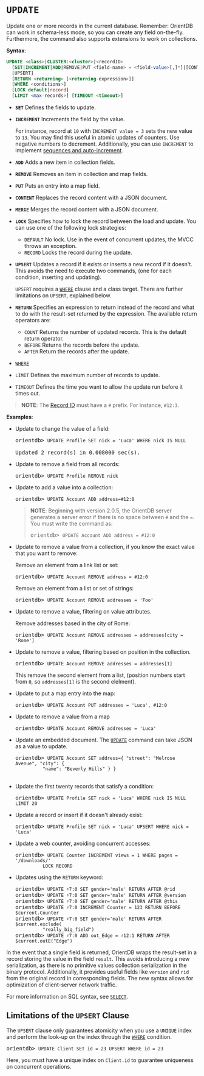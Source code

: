 # `UPDATE`

Update one or more records in the current database.  Remember: OrientDB can work in schema-less mode, so you can create any field on-the-fly.  Furthermore, the command also supports extensions to work on collections.

**Syntax**:

```sql
UPDATE <class>|CLUSTER:<cluster>|<recordID>
  [SET|INCREMENT|ADD|REMOVE|PUT <field-name> = <field-value>[,]*]|[CONTENT|MERGE <JSON>]
  [UPSERT]
  [RETURN <returning> [<returning-expression>]]
  [WHERE <conditions>]
  [LOCK default|record]
  [LIMIT <max-records>] [TIMEOUT <timeout>]
```

- **`SET`** Defines the fields to update.
- **`INCREMENT`** Increments the field by the value.

  For instance, record at `10` with `INCREMENT value = 3` sets the new value to `13`.  You may find this useful in atomic updates of counters.  Use negative numbers to decrement.  Additionally, you can use `INCREMENT` to implement [sequences and auto-increment](Sequences-and-auto-increment.md).
- **`ADD`** Adds a new item in collection fields.
- **`REMOVE`** Removes an item in collection and map fields.
- **`PUT`** Puts an entry into a map field.
- **`CONTENT`** Replaces the record content with a JSON document.
- **`MERGE`** Merges the record content with a JSON document.
- **`LOCK`** Specifies how to lock the record between the load and update.  You can use one of the following lock strategies:
  - `DEFAULT` No lock.  Use in the event of concurrent updates, the MVCC throws an exception.
  - `RECORD` Locks the record during the update.
- **`UPSERT`** Updates a record if it exists or inserts a new record if it doesn't.  This avoids the need to execute two commands, (one for each condition, inserting and updating).  

  `UPSERT` requires a [`WHERE`](SQL-Where.md) clause and a class target.  There are further limitations on `UPSERT`, explained below.
- **`RETURN`** Specifies an expression to return instead of the record and what to do with the result-set returned by the expression.  The available return operators are:
  - `COUNT` Returns the number of updated records.  This is the default return operator.
  - `BEFORE` Returns the records before the update.
  - `AFTER` Return the records after the update.
- [`WHERE`](SQL-Where.md)
- `LIMIT` Defines the maximum number of records to update.
- `TIMEOUT` Defines the time you want to allow the update run before it times out.

>**NOTE**: The [Record ID](Concepts.md#recordid) must have a `#` prefix.  For instance, `#12:3`.

**Examples**:

- Update to change the value of a field:

  <pre>
  orientdb> <code class="lang-sql userinput">UPDATE Profile SET nick = 'Luca' WHERE nick IS NULL</code>
  
  Updated 2 record(s) in 0.008000 sec(s).
  </pre>

- Update to remove a field from all records:

  <pre>
  orientdb> <code class="lang-sql userinput">UPDATE Profile REMOVE nick</code>
  </pre>

- Update to add a value into a collection:

  <pre>
  orientdb> <code class="lang-sql userinput">UPDATE Account ADD address=#12:0</code>
  </pre>

  >**NOTE**: Beginning with version 2.0.5, the OrientDB server generates a server error if there is no space between `#` and the `=`.  You must write the command as:
  >
  ><pre>
  >orientdb> <code class='lang-sql userinput'>UPDATE Account ADD address = #12:0</code>
  ></pre>

- Update to remove a value from a collection, if you know the exact value that you want to remove:

  Remove an element from a link list or set:

  <pre>
  orientdb> <code class="lang-sql userinput">UPDATE Account REMOVE address = #12:0</code>
  </pre>

  Remove an element from a list or set of strings:

  <pre>
  orientdb> <code class="lang-sql userinput">UPDATE Account REMOVE addresses = 'Foo'</code>
  </pre>

- Update to remove a value, filtering on value attributes.

  Remove addresses based in the city of Rome:

  <pre>
  orientdb> <code class="lang-sql userinput">UPDATE Account REMOVE addresses = addresses[city = 'Rome']</code>
  </pre>

- Update to remove a value, filtering based on position in the collection.

  <pre>
  orientdb> <code class="lang-sql userinput">UPDATE Account REMOVE addresses = addresses[1]</code>
  </pre>

  This remove the second element from a list, (position numbers start from `0`, so `addresses[1]` is the second elelment).

- Update to put a map entry into the map:

  <pre>
  orientdb> <code class="lang-sql userinput">UPDATE Account PUT addresses = 'Luca', #12:0</code>
  </pre>

- Update to remove a value from a map

  <pre>
  orientdb> <code class="lang-sql userinput">UPDATE Account REMOVE addresses = 'Luca'</code>
  </pre>

- Update an embedded document.  The [`UPDATE`](SQL-Update.md) command can take JSON as a value to update.

  <pre>
  orientdb> <code class="lang-sql userinput">UPDATE Account SET address={ "street": "Melrose Avenue", "city": { 
            "name": "Beverly Hills" } }</code>

  </pre>

- Update the first twenty records that satisfy a condition:

  <pre>
  orientdb> <code class="lang-sql userinput">UPDATE Profile SET nick = 'Luca' WHERE nick IS NULL LIMIT 20</code>
  </pre>

- Update a record or insert if it doesn't already exist:

  <pre>
  orientdb> <code class="lang-sql userinput">UPDATE Profile SET nick = 'Luca' UPSERT WHERE nick = 'Luca'</code>
  </pre>

- Update a web counter, avoiding concurrent accesses:

  <pre>
  orientdb> <code class="lang-sql userinput">UPDATE Counter INCREMENT views = 1 WHERE pages = '/downloads/' 
            LOCK RECORD</code>
  </pre>

- Updates using the `RETURN` keyword:

  <pre>
  orientdb> <code class="lang-sql userinput">UPDATE ♯7:0 SET gender='male' RETURN AFTER @rid</code>
  orientdb> <code class="lang-sql userinput">UPDATE ♯7:0 SET gender='male' RETURN AFTER @version</code>
  orientdb> <code class="lang-sql userinput">UPDATE ♯7:0 SET gender='male' RETURN AFTER @this</code>
  orientdb> <code class="lang-sql userinput">UPDATE ♯7:0 INCREMENT Counter = 123 RETURN BEFORE $current.Counter</code>
  orientdb> <code class="lang-sql userinput">UPDATE ♯7:0 SET gender='male' RETURN AFTER $current.exclude(
            "really_big_field")</code>
  orientdb> <code class="lang-sql userinput">UPDATE ♯7:0 ADD out_Edge = ♯12:1 RETURN AFTER $current.outE("Edge")</code>
  </pre>

In the event that a single field is returned, OrientDB wraps the result-set in a record storing the value in the field `result`.  This avoids introducing a new serialization, as there is no primitive values collection serialization in the binary protocol.  Additionally, it provides useful fields like `version` and `rid` from the original record in corresponding fields.  The new syntax allows for optimization of client-server network traffic.

For more information on SQL syntax, see [`SELECT`](SQL-Query.md).

## Limitations of the `UPSERT` Clause

The `UPSERT` clause only guarantees atomicity when you use a `UNIQUE` index and perform the look-up on the index through the [`WHERE`](SQL-Where.md) condition.

<pre>
orientdb> <code class="lang-sql userinput">UPDATE Client SET id = 23 UPSERT WHERE id = 23</code>
</pre>

Here, you must have a unique index on `Client.id` to guarantee uniqueness on concurrent operations.

